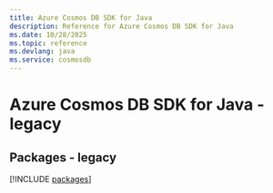 ```yaml
---
title: Azure Cosmos DB SDK for Java
description: Reference for Azure Cosmos DB SDK for Java
ms.date: 10/28/2025
ms.topic: reference
ms.devlang: java
ms.service: cosmosdb
---
```

# Azure Cosmos DB SDK for Java - legacy
## Packages - legacy
[!INCLUDE [packages](cosmos-db-index.md)]